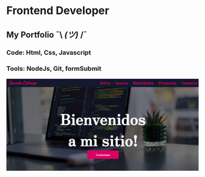 # Frontend Developer

##     My Portfolio  ¯\ _(ツ)_ /¯

### Code: Html, Css, Javascript

### Tools: NodeJs, Git, formSubmit

![cover](assets/cover.png)